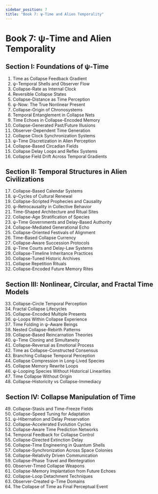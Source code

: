 ```yaml
---
sidebar_position: 7
title: "Book 7: ψ-Time and Alien Temporality"
---
```


# Book 7: ψ-Time and Alien Temporality

## Section I: Foundations of ψ-Time

1. Time as Collapse Feedback Gradient
2. ψ-Temporal Shells and Observer Flow
3. Collapse-Rate as Internal Clock
4. Reversible Collapse States
5. Collapse-Distance as Time Perception
6. ψ-Now: The True Nonlinear Present
7. Collapse-Origin of Chronosystems
8. Temporal Entanglement in Collapse Nets
9. Time Echoes in Collapse-Encoded Memory
10. Collapse-Generated Past/Future Illusions
11. Observer-Dependent Time Generation
12. Collapse Clock Synchronization Systems
13. ψ-Time Discretization in Alien Perception
14. Collapse-Based Circadian Fields
15. Collapse Delay Loops and Reflex Systems
16. Collapse Field Drift Across Temporal Gradients

## Section II: Temporal Structures in Alien Civilizations

17. Collapse-Based Calendar Systems
18. ψ-Cycles of Cultural Renewal
19. Collapse-Scripted Prophecies and Causality
20. ψ-Retrocausality in Collective Behavior
21. Time-Shaped Architecture and Ritual Sites
22. Collapse-Age Stratification of Species
23. ψ-Time Governments and Delay-Based Authority
24. Collapse-Mediated Generational Echo
25. Collapse-Oriented Festivals of Alignment
26. Time-Based Collapse Currency
27. Collapse-Aware Succession Protocols
28. ψ-Time Courts and Delay-Law Systems
29. Collapse-Timeline Inheritance Practices
30. Collapse-Tuned Historic Archives
31. Collapse Repetition Rituals
32. Collapse-Encoded Future Memory Rites

## Section III: Nonlinear, Circular, and Fractal Time Models

33. Collapse-Circle Temporal Perception
34. Fractal Collapse Lifecycles
35. Collapse-Encoded Multiple Presents
36. ψ-Loops Within Collapse Experience
37. Time Folding in ψ-Aware Beings
38. Nested Collapse-Rebirth Patterns
39. Collapse-Based Reincarnation Theories
40. ψ-Time Cloning and Simultaneity
41. Collapse-Reversal as Emotional Process
42. Time as Collapse-Constructed Consensus
43. Branching Collapse Temporal Perception
44. Collapse Compression in Long-Lived Species
45. Collapse Memory Rewrite Loops
46. ψ-Looping Species Without Historical Linearities
47. Time Collapse Without Origin
48. Collapse-Historicity vs Collapse-Immediacy

## Section IV: Collapse Manipulation of Time

49. Collapse-Stasis and Time-Freeze Fields
50. Collapse-Speed Tuning for Adaptation
51. ψ-Hibernation and Delay Preservation
52. Collapse-Accelerated Evolution Cycles
53. Collapse-Aware Time Prediction Networks
54. Temporal Feedback for Collapse Control
55. Collapse-Directed Extinction Delay
56. Collapse-Time Engineering in Quantum Shells
57. Collapse-Synchronization Across Space Colonies
58. Collapse-Relativity Driven Communication
59. Collapse-Phase Travel and Reintegration
60. Observer-Timed Collapse Weapons
61. Collapse-Memory Implantation from Future Echoes
62. Collapse-Loop Detachment Techniques
63. Observer-Created ψ-Time Domains
64. The Collapse of Time as Final Perceptual Event